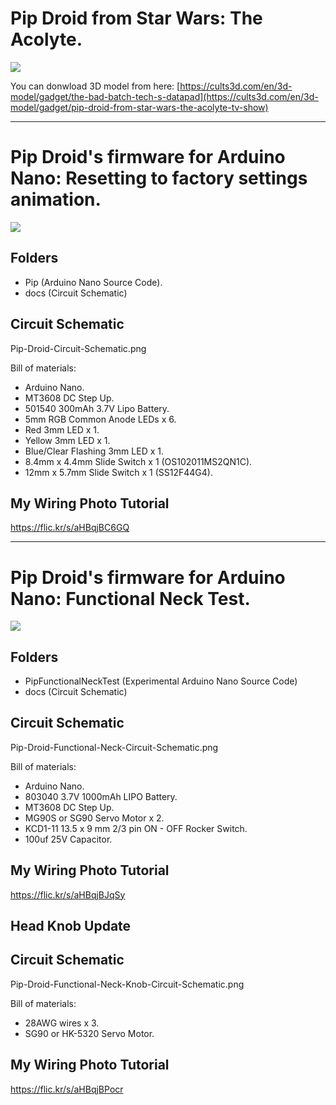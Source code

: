 # Pip Droid from Star Wars: The Acolyte.

[![](https://live.staticflickr.com/65535/53893458260_434e0ee5e8_c.jpg)](https://cults3d.com/en/3d-model/gadget/pip-droid-from-star-wars-the-acolyte-tv-show)

You can donwload 3D model from here:
[https://cults3d.com/en/3d-model/gadget/the-bad-batch-tech-s-datapad](https://cults3d.com/en/3d-model/gadget/pip-droid-from-star-wars-the-acolyte-tv-show)

-----

# Pip Droid's firmware for Arduino Nano: Resetting to factory settings animation.
![](https://github.com/therebelagent/Pip-Droid/blob/main/docs/animation/VID-20240815-WA0001.gif)

## Folders
- Pip (Arduino Nano Source Code).
- docs (Circuit Schematic)

## Circuit Schematic
Pip-Droid-Circuit-Schematic.png

Bill of materials:
- Arduino Nano.
- MT3608 DC Step Up.
- 501540 300mAh 3.7V Lipo Battery.
- 5mm RGB Common Anode LEDs x 6.
- Red 3mm LED x 1.
- Yellow 3mm LED x 1.
- Blue/Clear Flashing 3mm LED x 1.
- 8.4mm x 4.4mm Slide Switch x 1 (OS102011MS2QN1C).
- 12mm x 5.7mm Slide Switch x 1 (SS12F44G4).

## My Wiring Photo Tutorial
https://flic.kr/s/aHBqjBC6GQ

-----

# Pip Droid's firmware for Arduino Nano: Functional Neck Test.
![](https://github.com/therebelagent/Pip-Droid/blob/main/docs/animation/VID_20241025_092325_01.gif)

## Folders
- PipFunctionalNeckTest (Experimental Arduino Nano Source Code)
- docs (Circuit Schematic)

## Circuit Schematic
Pip-Droid-Functional-Neck-Circuit-Schematic.png

Bill of materials:
- Arduino Nano.
- 803040 3.7V 1000mAh LIPO Battery.
- MT3608 DC Step Up.
- MG90S or SG90 Servo Motor x 2.
- KCD1-11 13.5 x 9 mm 2/3 pin ON - OFF Rocker Switch.
- 100uf 25V Capacitor.

## My Wiring Photo Tutorial
https://flic.kr/s/aHBqjBJqSy

## Head Knob Update

## Circuit Schematic
Pip-Droid-Functional-Neck-Knob-Circuit-Schematic.png

Bill of materials:
- 28AWG wires x 3.
- SG90 or HK-5320 Servo Motor.

## My Wiring Photo Tutorial
https://flic.kr/s/aHBqjBPocr

